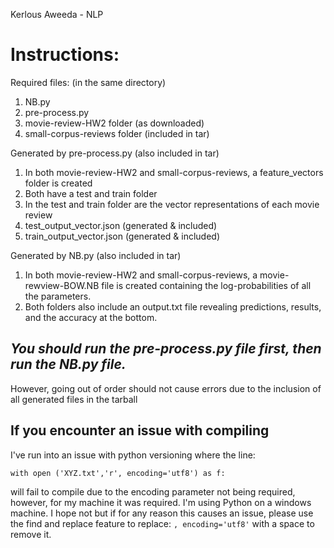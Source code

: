 Kerlous Aweeda - NLP

# Instructions:

<p> Required files: (in the same directory) </p>
<ol>
<li>NB.py</li>
<li>pre-process.py</li>
<li>movie-review-HW2 folder (as downloaded)</li>
<li>small-corpus-reviews folder (included in tar)</li>
</ol>
<p>Generated by pre-process.py (also included in tar)</p>
<ol>
<li>In both movie-review-HW2 and small-corpus-reviews, a feature_vectors folder is created</li>
<li>Both have a test and train folder</li>
<li>In the test and train folder are the vector representations of each movie review</li>
<li>test_output_vector.json (generated & included)</li>
<li>train_output_vector.json (generated & included)</li>
</ol>
<p>Generated by NB.py (also included in tar)</p>
<ol>
<li>In both movie-review-HW2 and small-corpus-reviews, a movie-rewview-BOW.NB file is created containing the log-probabilities of all the parameters.</li>
<li>Both folders also include an output.txt file revealing predictions, results, and the accuracy at the bottom.</li>
</ol>

## _You should run the pre-process.py file first, then run the NB.py file._

<p>However, going out of order should not cause errors due to the inclusion of all generated files in the tarball</p>

## If you encounter an issue with compiling

<p>I've run into an issue with python versioning where the line:</p>
<code>with open ('XYZ.txt','r', encoding='utf8') as f:</code>
<p>will fail to compile due to the encoding parameter not being required, however, for my machine it was required. I'm using Python on a windows machine.
I hope not but if for any reason this causes an issue, please use the find and replace feature to replace:
<code>, encoding='utf8'</code>
with a space to remove it.</p>

